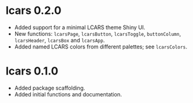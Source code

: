 # lcars 0.2.0

* Added support for a minimal LCARS theme Shiny UI.
* New functions: `lcarsPage`, `lcarsButton`, `lcarsToggle`, `buttonColumn`, `lcarsHeader`, `lcarsBox` and `lcarsApp`.
* Added named LCARS colors from different palettes; see `lcarsColors`.

# lcars 0.1.0

* Added package scaffolding.
* Added initial functions and documentation.
